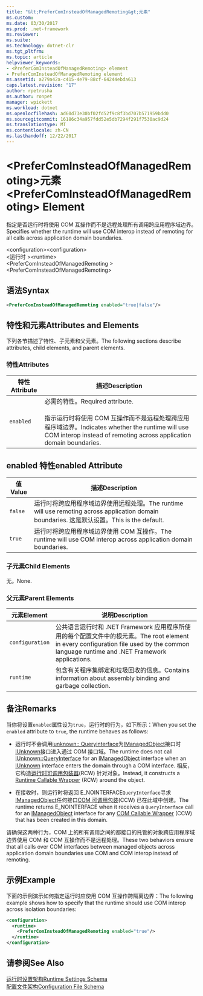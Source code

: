 ```yaml
---
title: "&lt;PreferComInsteadOfManagedRemoting&gt;元素"
ms.custom: 
ms.date: 03/30/2017
ms.prod: .net-framework
ms.reviewer: 
ms.suite: 
ms.technology: dotnet-clr
ms.tgt_pltfrm: 
ms.topic: article
helpviewer_keywords:
- <PreferComInsteadOfManagedRemoting> element
- PreferComInsteadOfManagedRemoting element
ms.assetid: a279a42a-c415-4e79-88cf-64244ebda613
caps.latest.revision: "17"
author: rpetrusha
ms.author: ronpet
manager: wpickett
ms.workload: dotnet
ms.openlocfilehash: ad60d73e30bf02fd52f9c8f3bd707b571959bdd0
ms.sourcegitcommit: 16186c34a957fdd52e5db7294f291f7530ac9d24
ms.translationtype: MT
ms.contentlocale: zh-CN
ms.lasthandoff: 12/22/2017
---
```

# <a name="ltprefercominsteadofmanagedremotinggt-element"></a><span data-ttu-id="4ddce-102">&lt;PreferComInsteadOfManagedRemoting&gt;元素</span><span class="sxs-lookup"><span data-stu-id="4ddce-102">&lt;PreferComInsteadOfManagedRemoting&gt; Element</span></span>
<span data-ttu-id="4ddce-103">指定是否运行时将使用 COM 互操作而不是远程处理所有调用跨应用程序域边界。</span><span class="sxs-lookup"><span data-stu-id="4ddce-103">Specifies whether the runtime will use COM interop instead of remoting for all calls across application domain boundaries.</span></span>  
  
 <span data-ttu-id="4ddce-104">\<configuration></span><span class="sxs-lookup"><span data-stu-id="4ddce-104">\<configuration></span></span>  
<span data-ttu-id="4ddce-105">\<运行时 ></span><span class="sxs-lookup"><span data-stu-id="4ddce-105">\<runtime></span></span>  
<span data-ttu-id="4ddce-106">\<PreferComInsteadOfManagedRemoting ></span><span class="sxs-lookup"><span data-stu-id="4ddce-106">\<PreferComInsteadOfManagedRemoting></span></span>  
  
## <a name="syntax"></a><span data-ttu-id="4ddce-107">语法</span><span class="sxs-lookup"><span data-stu-id="4ddce-107">Syntax</span></span>  
  
```xml  
<PreferComInsteadOfManagedRemoting enabled="true|false"/>  
```  
  
## <a name="attributes-and-elements"></a><span data-ttu-id="4ddce-108">特性和元素</span><span class="sxs-lookup"><span data-stu-id="4ddce-108">Attributes and Elements</span></span>  
 <span data-ttu-id="4ddce-109">下列各节描述了特性、子元素和父元素。</span><span class="sxs-lookup"><span data-stu-id="4ddce-109">The following sections describe attributes, child elements, and parent elements.</span></span>  
  
### <a name="attributes"></a><span data-ttu-id="4ddce-110">特性</span><span class="sxs-lookup"><span data-stu-id="4ddce-110">Attributes</span></span>  
  
|<span data-ttu-id="4ddce-111">特性</span><span class="sxs-lookup"><span data-stu-id="4ddce-111">Attribute</span></span>|<span data-ttu-id="4ddce-112">描述</span><span class="sxs-lookup"><span data-stu-id="4ddce-112">Description</span></span>|  
|---------------|-----------------|  
|`enabled`|<span data-ttu-id="4ddce-113">必需的特性。</span><span class="sxs-lookup"><span data-stu-id="4ddce-113">Required attribute.</span></span><br /><br /> <span data-ttu-id="4ddce-114">指示运行时将使用 COM 互操作而不是远程处理跨应用程序域边界。</span><span class="sxs-lookup"><span data-stu-id="4ddce-114">Indicates whether the runtime will use COM interop instead of remoting across application domain boundaries.</span></span>|  
  
## <a name="enabled-attribute"></a><span data-ttu-id="4ddce-115">enabled 特性</span><span class="sxs-lookup"><span data-stu-id="4ddce-115">enabled Attribute</span></span>  
  
|<span data-ttu-id="4ddce-116">值</span><span class="sxs-lookup"><span data-stu-id="4ddce-116">Value</span></span>|<span data-ttu-id="4ddce-117">描述</span><span class="sxs-lookup"><span data-stu-id="4ddce-117">Description</span></span>|  
|-----------|-----------------|  
|`false`|<span data-ttu-id="4ddce-118">运行时将跨应用程序域边界使用远程处理。</span><span class="sxs-lookup"><span data-stu-id="4ddce-118">The runtime will use remoting across application domain boundaries.</span></span> <span data-ttu-id="4ddce-119">这是默认设置。</span><span class="sxs-lookup"><span data-stu-id="4ddce-119">This is the default.</span></span>|  
|`true`|<span data-ttu-id="4ddce-120">运行时将跨应用程序域边界使用 COM 互操作。</span><span class="sxs-lookup"><span data-stu-id="4ddce-120">The runtime will use COM interop across application domain boundaries.</span></span>|  
  
### <a name="child-elements"></a><span data-ttu-id="4ddce-121">子元素</span><span class="sxs-lookup"><span data-stu-id="4ddce-121">Child Elements</span></span>  
 <span data-ttu-id="4ddce-122">无。</span><span class="sxs-lookup"><span data-stu-id="4ddce-122">None.</span></span>  
  
### <a name="parent-elements"></a><span data-ttu-id="4ddce-123">父元素</span><span class="sxs-lookup"><span data-stu-id="4ddce-123">Parent Elements</span></span>  
  
|<span data-ttu-id="4ddce-124">元素</span><span class="sxs-lookup"><span data-stu-id="4ddce-124">Element</span></span>|<span data-ttu-id="4ddce-125">说明</span><span class="sxs-lookup"><span data-stu-id="4ddce-125">Description</span></span>|  
|-------------|-----------------|  
|`configuration`|<span data-ttu-id="4ddce-126">公共语言运行时和 .NET Framework 应用程序所使用的每个配置文件中的根元素。</span><span class="sxs-lookup"><span data-stu-id="4ddce-126">The root element in every configuration file used by the common language runtime and .NET Framework applications.</span></span>|  
|`runtime`|<span data-ttu-id="4ddce-127">包含有关程序集绑定和垃圾回收的信息。</span><span class="sxs-lookup"><span data-stu-id="4ddce-127">Contains information about assembly binding and garbage collection.</span></span>|  
  
## <a name="remarks"></a><span data-ttu-id="4ddce-128">备注</span><span class="sxs-lookup"><span data-stu-id="4ddce-128">Remarks</span></span>  
 <span data-ttu-id="4ddce-129">当你将设置`enabled`属性设为`true`，运行时的行为，如下所示：</span><span class="sxs-lookup"><span data-stu-id="4ddce-129">When you set the `enabled` attribute to `true`, the runtime behaves as follows:</span></span>  
  
-   <span data-ttu-id="4ddce-130">运行时不会调用[iunknown:: Queryinterface](http://go.microsoft.com/fwlink/?LinkID=144867)为[IManagedObject](../../../../../docs/framework/unmanaged-api/hosting/imanagedobject-interface.md)接口时[IUnknown](http://go.microsoft.com/fwlink/?LinkId=148003)接口进入通过 COM 接口域。</span><span class="sxs-lookup"><span data-stu-id="4ddce-130">The runtime does not call [IUnknown::QueryInterface](http://go.microsoft.com/fwlink/?LinkID=144867) for an [IManagedObject](../../../../../docs/framework/unmanaged-api/hosting/imanagedobject-interface.md) interface when an [IUnknown](http://go.microsoft.com/fwlink/?LinkId=148003) interface enters the domain through a COM interface.</span></span> <span data-ttu-id="4ddce-131">相反，它构造[运行时可调用包装器](../../../../../docs/framework/interop/runtime-callable-wrapper.md)(RCW) 针对对象。</span><span class="sxs-lookup"><span data-stu-id="4ddce-131">Instead, it constructs a [Runtime Callable Wrapper](../../../../../docs/framework/interop/runtime-callable-wrapper.md) (RCW) around the object.</span></span>  
  
-   <span data-ttu-id="4ddce-132">在接收时，则运行时将返回 E_NOINTERFACE`QueryInterface`寻求[IManagedObject](../../../../../docs/framework/unmanaged-api/hosting/imanagedobject-interface.md)任何接口[COM 可调用包装](../../../../../docs/framework/interop/com-callable-wrapper.md)(CCW) 已在此域中创建。</span><span class="sxs-lookup"><span data-stu-id="4ddce-132">The runtime returns E_NOINTERFACE when it receives a `QueryInterface` call for an [IManagedObject](../../../../../docs/framework/unmanaged-api/hosting/imanagedobject-interface.md) interface for any [COM Callable Wrapper](../../../../../docs/framework/interop/com-callable-wrapper.md) (CCW) that has been created in this domain.</span></span>  
  
 <span data-ttu-id="4ddce-133">请确保这两种行为，COM 上的所有调用之间的都接口的托管的对象跨应用程序域边界使用 COM 和 COM 互操作而不是远程处理。</span><span class="sxs-lookup"><span data-stu-id="4ddce-133">These two behaviors ensure that all calls over COM interfaces between managed objects across application domain boundaries use COM and COM interop instead of remoting.</span></span>  
  
## <a name="example"></a><span data-ttu-id="4ddce-134">示例</span><span class="sxs-lookup"><span data-stu-id="4ddce-134">Example</span></span>  
 <span data-ttu-id="4ddce-135">下面的示例演示如何指定运行时应使用 COM 互操作跨隔离边界：</span><span class="sxs-lookup"><span data-stu-id="4ddce-135">The following example shows how to specify that the runtime should use COM interop across isolation boundaries:</span></span>  
  
```xml  
<configuration>  
  <runtime>  
    <PreferComInsteadOfManagedRemoting enabled="true"/>  
  </runtime>  
</configuration>  
```  
  
## <a name="see-also"></a><span data-ttu-id="4ddce-136">请参阅</span><span class="sxs-lookup"><span data-stu-id="4ddce-136">See Also</span></span>  
 [<span data-ttu-id="4ddce-137">运行时设置架构</span><span class="sxs-lookup"><span data-stu-id="4ddce-137">Runtime Settings Schema</span></span>](../../../../../docs/framework/configure-apps/file-schema/runtime/index.md)  
 [<span data-ttu-id="4ddce-138">配置文件架构</span><span class="sxs-lookup"><span data-stu-id="4ddce-138">Configuration File Schema</span></span>](../../../../../docs/framework/configure-apps/file-schema/index.md)
